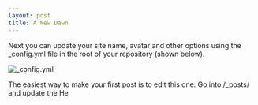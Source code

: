 ```yaml
---
layout: post
title: A New Dawn
---
```


Next you can update your site name, avatar and other options using the _config.yml file in the root of your repository (shown below).

![_config.yml]({{site.baseurl}}/images/config.png)

The easiest way to make your first post is to edit this one. Go into /_posts/ and update the He
